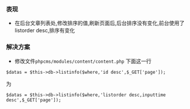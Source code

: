 ### 表现
* 在后台文章列表处,修改排序的值,刷新页面后,后台排序没有变化,前台使用了listorder desc,排序有变化

### 解决方案
* 修改文件`phpcms/modules/content/content.php`
下面这一行
```
$datas = $this->db->listinfo($where,'id desc',$_GET['page']);
```
为
```
$datas = $this->db->listinfo($where,'listorder desc,inputtime desc',$_GET['page']);
```
